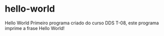 # hello-world
Hello World
Primeiro programa criado do curso DDS T-08, este programa imprime a frase Hello World!

